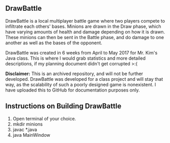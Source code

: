 ## DrawBattle

DrawBattle is a local multiplayer battle game where two players compete to infiltrate each others' bases.
Minions are drawn in the Draw phase, which have varying amounts of health and damage depending on how it is drawn.
These minions can then be sent in the Battle phase, and do damage to one another as well as the bases of the opponent.

DrawBattle was created in 6 weeks from April to May 2017 for Mr. Kim's Java class. This is where I would grab statistics and
more detailed descriptions, if my planning document didn't get corrupted >:(

**Disclaimer:** This is an archived repository, and will not be further developed. DrawBattle was developed for a class project and will
stay that way, as the scalability of such a poorly designed game is nonexistent. 
I have uploaded this to GitHub for documentation purposes only.

## Instructions on Building DrawBattle

1. Open terminal of your choice.
2. mkdir minions
3. javac *.java
4. java MainWindow
